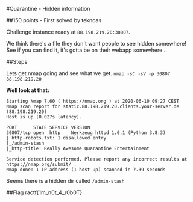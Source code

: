 #Quarantine - Hidden information

##150 points - First solved by teknoas

Challenge instance ready at `88.198.219.20:30807`.

We think there's a file they don't want people to see hidden somewhere! See if you can find it, it's gotta be on their webapp somewhere...

##Steps

Lets get nmap going and see what we get.
`nmap -sC -sV -p 30807 88.198.219.20`

**Well look at that:**
```
Starting Nmap 7.60 ( https://nmap.org ) at 2020-06-10 09:27 CEST
Nmap scan report for static.88.198.219.20.clients.your-server.de (88.198.219.20)
Host is up (0.027s latency).

PORT      STATE SERVICE VERSION
30807/tcp open  http    Werkzeug httpd 1.0.1 (Python 3.8.3)
| http-robots.txt: 1 disallowed entry 
|_/admin-stash
|_http-title: Really Awesome Quarantine Entertainment

Service detection performed. Please report any incorrect results at https://nmap.org/submit/ .
Nmap done: 1 IP address (1 host up) scanned in 7.39 seconds
```
Seems there is a hidden dir called `/admin-stash`

##Flag
ractf{1m_n0t_4_r0b0T}